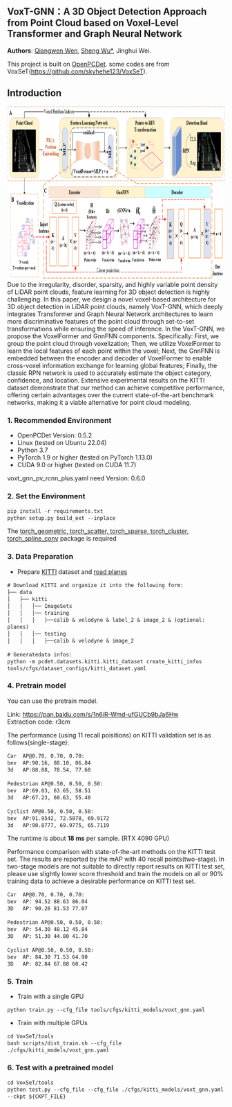 ## VoxT-GNN：A 3D Object Detection Approach from Point Cloud based on Voxel-Level Transformer and Graph Neural Network

**Authors**: [Qiangwen Wen](https://github.com/yujianxinnian), [Sheng Wu*](http://adcfj.cn/sirc/door/team/TeacherList/Detail?personId=%20422), Jinghui Wei.

This project is built on [OpenPCDet](https://github.com/open-mmlab/OpenPCDet). some codes are from VoxSeT(https://github.com/skyhehe123/VoxSeT).

## Introduction
<img src="diagram.png" alt="drawing" width="900" height="400"/>
Due to the irregularity, disorder, sparsity, and highly variable point density of LiDAR point clouds, feature learning for 3D object detection is highly challenging. In this paper, we design a novel voxel-based architecture for 3D object detection in LiDAR point clouds, namely VoxT-GNN, which deeply integrates Transformer and Graph Neural Network architectures to learn more discriminative features of the point cloud through set-to-set transformations while ensuring the speed of inference. In the VoxT-GNN, we propose the VoxelFormer and GnnFNN components. Specifically: First, we group the point cloud through voxelization; Then, we utilize VoxelFormer to learn the local features of each point within the voxel; Next, the GnnFNN is embedded between the encoder and decoder of VoxelFormer to enable cross-voxel information exchange for learning global features; Finally, the classic RPN network is used to accurately estimate the object category, confidence, and location. Extensive experimental results on the KITTI dataset demonstrate that our method can achieve competitive performance, offering certain advantages over the current state-of-the-art benchmark networks, making it a viable alternative for point cloud modeling.

### 1. Recommended Environment
- OpenPCDet Version: 0.5.2
- Linux (tested on Ubuntu 22.04)
- Python 3.7
- PyTorch 1.9 or higher (tested on PyTorch 1.13.0)
- CUDA 9.0 or higher (tested on CUDA 11.7)

voxt_gnn_pv_rcnn_plus.yaml need Version: 0.6.0

### 2. Set the Environment

```shell
pip install -r requirements.txt
python setup.py build_ext --inplace 
```
The [torch_geometric, torch_scatter, torch_sparse, torch_cluster, torch_spline_conv](https://pytorch-geometric.readthedocs.io/en/latest/install/installation.html) package is required



### 3. Data Preparation

- Prepare [KITTI](http://www.cvlibs.net/datasets/kitti/eval_object.php?obj_benchmark=3d) dataset and [road planes](https://drive.google.com/file/d/1d5mq0RXRnvHPVeKx6Q612z0YRO1t2wAp/view?usp=sharing)

```shell
# Download KITTI and organize it into the following form:
├── data
│   ├── kitti
│   │   │── ImageSets
│   │   │── training
│   │   │   ├──calib & velodyne & label_2 & image_2 & (optional: planes)
│   │   │── testing
│   │   │   ├──calib & velodyne & image_2

# Generatedata infos:
python -m pcdet.datasets.kitti.kitti_dataset create_kitti_infos tools/cfgs/dataset_configs/kitti_dataset.yaml
```

### 4. Pretrain model
You can use the pretrain model.


Link: https://pan.baidu.com/s/1n6iR-Wmd-ufGUCb9bJa6Hw  
Extraction code: r3cm


The performance (using 11 recall poisitions) on KITTI validation set is as follows(single-stage):
```
Car  AP@0.70, 0.70, 0.70:
bev  AP:90.16, 88.10, 86.84
3d   AP:88.88, 78.54, 77.60

Pedestrian AP@0.50, 0.50, 0.50:
bev  AP:69.03, 63.65, 58.51
3d   AP:67.23, 60.63, 55.40

Cyclist AP@0.50, 0.50, 0.50:
bev  AP:91.9542, 72.5878, 69.9172
3d   AP:90.8777, 69.9775, 65.7119
```
The runtime is about **18 ms** per sample. (RTX 4090 GPU)


Performance comparison with state-of-the-art methods on the KITTI test set. The results are reported by the mAP with 40 recall points(two-stage).
In two-stage models are not suitable to directly report results on KITTI test set, please use slightly lower score threshold and train the models on all or 90% training data to achieve a desirable performance on KITTI test set.
```
Car  AP@0.70, 0.70, 0.70:
bev  AP: 94.52 88.63 86.04
3D   AP: 90.26 81.53 77.07	
	
Pedestrian AP@0.50, 0.50, 0.50:
bev  AP: 54.30 48.12 45.84
3D   AP: 51.30 44.80 41.70

Cyclist AP@0.50, 0.50, 0.50:
bev  AP: 84.30 71.53 64.90
3D   AP: 82.84 67.88 60.42
```
### 5. Train

- Train with a single GPU

```shell
python train.py --cfg_file tools/cfgs/kitti_models/voxt_gnn.yaml
```

- Train with multiple GPUs 

```shell
cd VoxSeT/tools
bash scripts/dist_train.sh --cfg_file ./cfgs/kitti_models/voxt_gnn.yaml
```
### 6. Test with a pretrained model

```shell
cd VoxSeT/tools
python test.py --cfg_file --cfg_file ./cfgs/kitti_models/voxt_gnn.yaml --ckpt ${CKPT_FILE}
```

